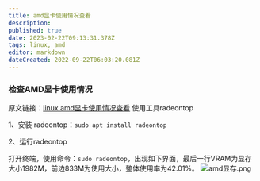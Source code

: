 ```yaml
---
title: amd显卡使用情况查看
description: 
published: true
date: 2023-02-22T09:13:31.378Z
tags: linux, amd
editor: markdown
dateCreated: 2022-09-22T06:03:20.081Z
---
```


### 检查AMD显卡使用情况

原文链接：[linux amd显卡使用情况查看](/zh/https://blog.csdn.net/wenshuifuping/article/details/107929598)
使用工具radeontop

1、安装 radeontop：`sudo apt install radeontop`

2、运行radeontop

打开终端，使用命令：`sudo radeontop`，出现如下界面，最后一行VRAM为显存大小1982M，前边833M为使用大小，整体使用率为42.01%。
![amd显存.png](/for_trans/amd显存.png)